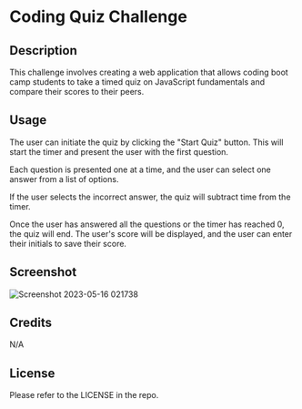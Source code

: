 # Coding Quiz Challenge

## Description

This challenge involves creating a  web application that allows coding boot camp students to take a timed quiz on JavaScript fundamentals and compare their scores to their peers.

## Usage

The user can initiate the quiz by clicking the "Start Quiz" button. This will start the timer and present the user with the first question.

Each question is presented one at a time, and the user can select one answer from a list of options.

If the user selects the incorrect answer, the quiz will subtract time from the timer.

Once the user has answered all the questions or the timer has reached 0, the quiz will end. The user's score will be displayed, and the user can enter their initials to save their score.

## Screenshot

![Screenshot 2023-05-16 021738](https://github.com/butlerem/coding-quiz/assets/130527417/9b955667-edd1-4c18-aa55-00fe1485facd)

## Credits

N/A

## License

Please refer to the LICENSE in the repo.
